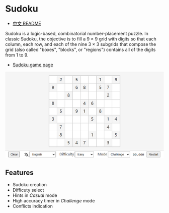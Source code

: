 # Sudoku

- [中文 README](./README.zh-CN.md)

Sudoku is a logic-based, combinatorial number-placement puzzle. In classic Sudoku, the objective is to fill a 9 × 9 grid with digits so that each column, each row, and each of the nine 3 × 3 subgrids that compose the grid (also called "boxes", "blocks", or "regions") contains all of the digits from 1 to 9.

- [Sudoku game page](https://huangbuyi.github.io/sudoku/dist/)

![page](images/sudoku-page.png)

## Features

- Sudoku creation
- Difficuty select
- Hints in *Casual* mode
- High accuracy timer in *Challenge* mode
- Conflicts indication